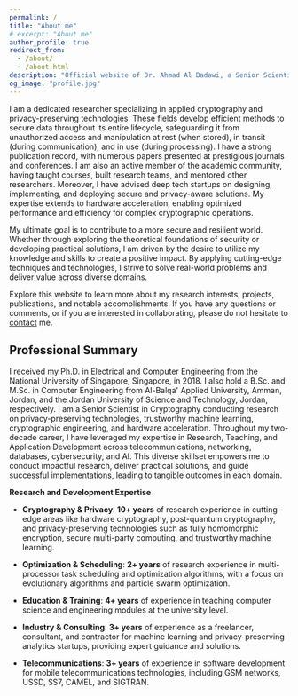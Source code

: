 ```yaml
---
permalink: /
title: "About me"
# excerpt: "About me"
author_profile: true
redirect_from: 
  - /about/
  - /about.html
description: "Official website of Dr. Ahmad Al Badawi, a Senior Scientist in Cryptography. Explore his research in privacy-preserving technologies, hardware acceleration, and trustworthy AI, along with publications and professional background."
og_image: "profile.jpg"
---
```


I am a dedicated researcher specializing in applied cryptography and privacy-preserving technologies. These fields develop efficient methods to secure data throughout its entire lifecycle, safeguarding it from unauthorized access and manipulation at rest (when stored), in transit (during communication), and in use (during processing). I have a strong publication record, with numerous papers presented at prestigious journals and conferences. I am also an active member of the academic community, having taught courses, built research teams, and mentored other researchers. Moreover, I have advised deep tech startups on designing, implementing, and deploying secure and privacy-aware solutions. My expertise extends to hardware acceleration, enabling optimized performance and efficiency for complex cryptographic operations.

My ultimate goal is to contribute to a more secure and resilient world. Whether through exploring the theoretical foundations of security or developing practical solutions, I am driven by the desire to utilize my knowledge and skills to create a positive impact. By applying cutting-edge techniques and technologies, I strive to solve real-world problems and deliver value across diverse domains.

Explore this website to learn more about my research interests, projects, publications, and notable accomplishments. If you have any questions or comments, or if you are interested in collaborating, please do not hesitate to [contact](https://ahmadalbadawi.github.io/contact/) me.

## Professional Summary

I received my Ph.D. in Electrical and Computer Engineering from the National University of Singapore, Singapore, in 2018. I also hold a B.Sc. and M.Sc. in Computer Engineering from Al-Balqa' Applied University, Amman, Jordan, and the Jordan University of Science and Technology, Jordan, respectively. I am a Senior Scientist in Cryptography conducting research on privacy-preserving technologies, trustworthy machine learning, cryptographic engineering, and hardware acceleration. Throughout my two-decade career, I have leveraged my expertise in Research, Teaching, and Application Development across telecommunications, networking, databases, cybersecurity, and AI. This diverse skillset empowers me to conduct impactful research, deliver practical solutions, and guide successful implementations, leading to tangible outcomes in each domain.

**Research and Development Expertise**  

- **Cryptography & Privacy**: **10+ years** of research experience in cutting-edge areas like hardware cryptography, post-quantum cryptography, and privacy-preserving technologies such as fully homomorphic encryption, secure multi-party computing, and trustworthy machine learning.

- **Optimization & Scheduling**: **2+ years** of research experience in multi-processor task scheduling and optimization algorithms, with a focus on evolutionary algorithms and particle swarm optimization.

- **Education & Training**: **4+ years** of experience in teaching computer science and engineering modules at the university level.

- **Industry & Consulting**: **3+ years** of experience as a freelancer, consultant, and contractor for machine learning and privacy-preserving analytics startups, providing expert guidance and solutions.
  
- **Telecommunications**: **3+ years** of experience in software development for mobile telecommunications technologies, including GSM networks, USSD, SS7, CAMEL, and SIGTRAN.
